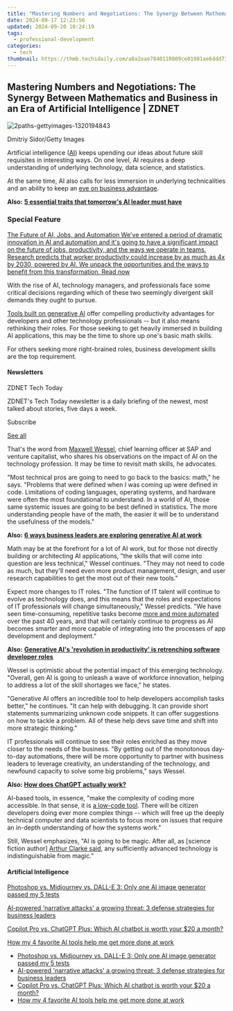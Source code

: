 ```yaml
---
title: "Mastering Numbers and Negotiations: The Synergy Between Mathematics and Business in an Era of Artificial Intelligence | ZDNET"
date: 2024-09-17 12:23:56
updated: 2024-09-20 10:24:19
tags:
  - professional-development
categories:
  - tech
thumbnail: https://thmb.techidaily.com/a8a2eae7840110809ce01981ae6ddd7381e7680b0d93e29805eecd4b92108f79.jpg
---
```


## Mastering Numbers and Negotiations: The Synergy Between Mathematics and Business in an Era of Artificial Intelligence | ZDNET

![2paths-gettyimages-1320194843](https://www.zdnet.com/a/img/resize/500a9d2fd44402d0e3411cb1f3a580edc66f5b4f/2023/09/26/3c2c8202-701f-403f-b22d-8d1df03a9b9d/2paths-gettyimages-1320194843.jpg?auto=webp&width=1280)

Dmitriy Sidor/Getty Images

Artificial intelligence ([AI](https://www.zdnet.com/article/what-is-ai-heres-everything-you-need-to-know-about-artificial-intelligence/)) keeps upending our ideas about future skill requisites in interesting ways. On one level, AI requires a deep understanding of underlying technology, data science, and statistics. 

At the same time, AI also calls for less immersion in underlying technicalities and an ability to keep an [eye on business advantage](https://www.zdnet.com/article/why-companies-must-use-ai-to-think-differently-and-not-simply-to-cut-costs/). 

**Also:** [**5 essential traits that tomorrow's AI leader must have**](https://www.zdnet.com/article/5-essential-traits-that-tomorrows-ai-leader-must-have/)

### Special Feature

[The Future of AI, Jobs, and Automation We've entered a period of dramatic innovation in AI and automation and it's going to have a significant impact on the future of jobs, productivity, and the ways we operate in teams. Research predicts that worker productivity could increase by as much as 4x by 2030, powered by AI. We unpack the opportunities and the ways to benefit from this transformation.  Read now](https://www.zdnet.com/collection/the-future-of-ai-jobs-and-automation/)

With the rise of AI, technology managers, and professionals face some critical decisions regarding which of these two seemingly divergent skill demands they ought to pursue.

[Tools built on generative AI](https://www.zdnet.com/article/6-ai-tools-that-can-supercharge-your-everyday-life-and-work/) offer compelling productivity advantages for developers and other technology professionals -- but it also means rethinking their roles. For those seeking to get heavily immersed in building AI applications, this may be the time to shore up one's basic math skills. 

For others seeking more right-brained roles, business development skills are the top requirement. 

#### Newsletters

ZDNET Tech Today

ZDNET's Tech Today newsletter is a daily briefing of the newest, most talked about stories, five days a week.

 Subscribe

[See all](https://www.zdnet.com/newsletters/)

That's the word from [Maxwell Wessel](https://www.linkedin.com/in/maxwellelliot/), chief learning officer at SAP and venture capitalist, who shares his observations on the impact of AI on the technology profession. It may be time to revisit math skills, he advocates. 

"Most technical pros are going to need to go back to the basics: math," he says. "Problems that were defined when I was coming up were defined in code. Limitations of coding languages, operating systems, and hardware were often the most foundational to understand. In a world of AI, those same systemic issues are going to be best defined in statistics. The more understanding people have of the math, the easier it will be to understand the usefulness of the models."

**Also:** [**6 ways business leaders are exploring generative AI at work**](https://www.zdnet.com/article/6-ways-business-leaders-are-exploring-generative-ai-at-work/)

Math may be at the forefront for a lot of AI work, but for those not directly building or architecting AI applications, "the skills that will come into question are less technical," Wessel continues. "They may not need to code as much, but they'll need even more product management, design, and user research capabilities to get the most out of their new tools."

Expect more changes to IT roles. "The function of IT talent will continue to evolve as technology does, and this means that the roles and expectations of IT professionals will change simultaneously," Wessel predicts. "We have seen time-consuming, repetitive tasks become [more and more automated](https://www.zdnet.com/article/ai-has-the-potential-to-automate-40-of-the-average-work-day/) over the past 40 years, and that will certainly continue to progress as AI becomes smarter and more capable of integrating into the processes of app development and deployment."

**Also:** [**Generative AI's 'revolution in productivity' is retrenching software developer roles**](https://www.zdnet.com/article/generative-ais-revolution-in-productivity-are-retrenching-software-developer-roles/)

Wessel is optimistic about the potential impact of this emerging technology. "Overall, gen AI is going to unleash a wave of workforce innovation, helping to address a lot of the skill shortages we face," he states.

"Generative AI offers an incredible tool to help developers accomplish tasks better," he continues. "It can help with debugging. It can provide short statements summarizing unknown code snippets. It can offer suggestions on how to tackle a problem. All of these help devs save time and shift into more strategic thinking."

IT professionals will continue to see their roles enriched as they move closer to the needs of the business. "By getting out of the monotonous day-to-day automations, there will be more opportunity to partner with business leaders to leverage creativity, an understanding of the technology, and newfound capacity to solve some big problems," says Wessel. 

**Also: [How does ChatGPT actually work?](https://www.zdnet.com/article/how-does-chatgpt-work/)**

AI-based tools, in essence, "make the complexity of coding more accessible. In that sense, it is [a low-code tool](https://www.zdnet.com/article/everyone-loves-low-code-development-but-not-all-are-ready-for-it/). There will be citizen developers doing ever more complex things -- which will free up the deeply technical computer and data scientists to focus more on issues that require an in-depth understanding of how the systems work."  
  
Still, Wessel emphasizes, "AI is going to be magic. After all, as \[science fiction author\] [Arthur Clarke said](https://en.wikipedia.org/wiki/Clarke%27s%5Fthree%5Flaws), any sufficiently advanced technology is indistinguishable from magic."

#### Artificial Intelligence

[Photoshop vs. Midjourney vs. DALL-E 3: Only one AI image generator passed my 5 tests](https://www.zdnet.com/article/is-photoshops-new-text-to-image-as-good-as-midjourney-and-dall-e-we-test-it-and-see/ "Photoshop vs. Midjourney vs. DALL-E 3: Only one AI image generator passed my 5 tests")

[AI-powered 'narrative attacks' a growing threat: 3 defense strategies for business leaders](https://www.zdnet.com/article/ai-powered-narrative-attacks-a-growing-threat-3-defense-strategies-for-business-leaders/ "AI-powered 'narrative attacks' a growing threat: 3 defense strategies for business leaders")

[Copilot Pro vs. ChatGPT Plus: Which AI chatbot is worth your $20 a month?](https://www.zdnet.com/article/copilot-pro-vs-chatgpt-plus-which-is-ai-chatbot-is-worth-your-20-a-month/ "Copilot Pro vs. ChatGPT Plus: Which AI chatbot is worth your $20 a month?")

[How my 4 favorite AI tools help me get more done at work](https://www.zdnet.com/article/how-my-4-favorite-ai-tools-help-me-get-more-done-at-work/ "How my 4 favorite AI tools help me get more done at work")

* [Photoshop vs. Midjourney vs. DALL-E 3: Only one AI image generator passed my 5 tests](https://www.zdnet.com/article/is-photoshops-new-text-to-image-as-good-as-midjourney-and-dall-e-we-test-it-and-see/ "Photoshop vs. Midjourney vs. DALL-E 3: Only one AI image generator passed my 5 tests")
* [AI-powered 'narrative attacks' a growing threat: 3 defense strategies for business leaders](https://www.zdnet.com/article/ai-powered-narrative-attacks-a-growing-threat-3-defense-strategies-for-business-leaders/ "AI-powered 'narrative attacks' a growing threat: 3 defense strategies for business leaders")
* [Copilot Pro vs. ChatGPT Plus: Which AI chatbot is worth your $20 a month?](https://www.zdnet.com/article/copilot-pro-vs-chatgpt-plus-which-is-ai-chatbot-is-worth-your-20-a-month/ "Copilot Pro vs. ChatGPT Plus: Which AI chatbot is worth your $20 a month?")
* [How my 4 favorite AI tools help me get more done at work](https://www.zdnet.com/article/how-my-4-favorite-ai-tools-help-me-get-more-done-at-work/ "How my 4 favorite AI tools help me get more done at work")

<ins class="adsbygoogle"
     style="display:block"
     data-ad-format="autorelaxed"
     data-ad-client="ca-pub-7571918770474297"
     data-ad-slot="1223367746"></ins>



<ins class="adsbygoogle"
     style="display:block"
     data-ad-client="ca-pub-7571918770474297"
     data-ad-slot="8358498916"
     data-ad-format="auto"
     data-full-width-responsive="true"></ins>
